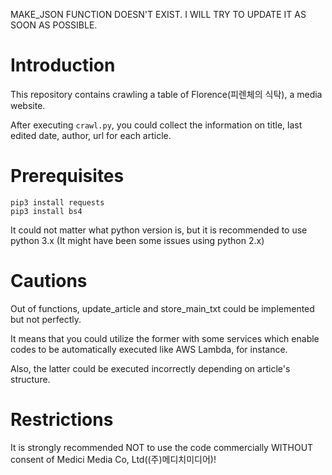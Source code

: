 MAKE_JSON FUNCTION DOESN'T EXIST. I WILL TRY TO UPDATE IT AS SOON AS POSSIBLE.

# Introduction

This repository contains crawling a table of Florence(피렌체의 식탁), a media website.

After executing `crawl.py`, you could collect the information on title, last edited date, author, url for each article.

# Prerequisites

    pip3 install requests
    pip3 install bs4

It could not matter what python version is, but it is recommended to use python 3.x (It might have been some issues using python 2.x)

# Cautions

Out of functions, update_article and store_main_txt could be implemented but not perfectly.

It means that you could utilize the former with some services which enable codes to be automatically executed like AWS Lambda, for instance.

Also, the latter could be executed incorrectly depending on article's structure.

# Restrictions

It is strongly recommended NOT to use the code commercially WITHOUT consent of Medici Media Co, Ltd((주)메디치미디어)!
